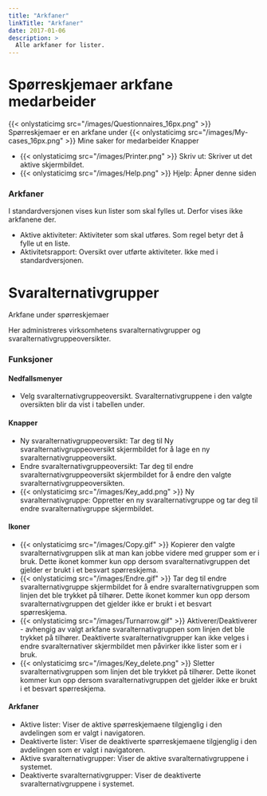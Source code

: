 ```yaml
---
title: "Arkfaner"
linkTitle: "Arkfaner"
date: 2017-01-06
description: >
  Alle arkfaner for lister.
---
```

# Spørreskjemaer arkfane medarbeider
{{< onlystaticimg src="/images/Questionnaires_16px.png" >}} Spørreskjemaer er en arkfane under {{< onlystaticimg src="/images/My-cases_16px.png" >}} Mine saker for medarbeider
Knapper

- {{< onlystaticimg src="/images/Printer.png" >}} Skriv ut: Skriver ut det aktive skjermbildet.
- {{< onlystaticimg src="/images/Help.png" >}} Hjelp: Åpner denne siden

### Arkfaner

I standardversjonen vises kun lister som skal fylles ut. Derfor vises ikke arkfanene der.

- Aktive aktiviteter: Aktiviteter som skal utføres. Som regel betyr det å fylle ut en liste.
- Aktivitetsrapport: Oversikt over utførte aktiviteter. Ikke med i standardversjonen.

# Svaralternativgrupper
Arkfane under spørreskjemaer

Her administreres virksomhetens svaralternativgrupper og svaralternativgruppeoversikter. 

### Funksjoner

#### Nedfallsmenyer

- Velg svaralternativgruppeoversikt. Svaralternativgruppene i den valgte oversikten blir da vist i tabellen under.

#### Knapper

- Ny svaralternativgruppeoversikt: Tar deg til Ny svaralternativgruppeoversikt skjermbildet for å lage en ny svaralternativgruppeoversikt.
- Endre svaralternativgruppeoversikt: Tar deg til endre svaralternativgruppeoversikt skjermbildet for å endre den valgte svaralternativgruppeoversikten.
- {{< onlystaticimg src="/images/Key_add.png" >}} Ny svaralternativgruppe: Oppretter en ny svaralternativgruppe og tar deg til endre svaralternativgruppe skjermbildet.

#### Ikoner

- {{< onlystaticimg src="/images/Copy.gif" >}} Kopierer den valgte svaralternativgruppen slik at man kan jobbe videre med grupper som er i bruk. Dette ikonet kommer kun opp dersom svaralternativgruppen det gjelder er brukt i et besvart spørreskjema.
- {{< onlystaticimg src="/images/Endre.gif" >}} Tar deg til endre svaralternativgruppe skjermbildet for å endre svaralternativgruppen som linjen det ble trykket på tilhører. Dette ikonet kommer kun opp dersom svaralternativgruppen det gjelder ikke er brukt i et besvart spørreskjema.
- {{< onlystaticimg src="/images/Turnarrow.gif" >}} Aktiverer/Deaktiverer - avhengig av valgt arkfane svaralternativgruppen som linjen det ble trykket på tilhører. Deaktiverte svaralternativgrupper kan ikke velges i endre svaralternativer skjermbildet men påvirker ikke lister som er i bruk.
- {{< onlystaticimg src="/images/Key_delete.png" >}} Sletter svaralternativgruppen som linjen det ble trykket på tilhører. Dette ikonet kommer kun opp dersom svaralternativgruppen det gjelder ikke er brukt i et besvart spørreskjema.

#### Arkfaner

- Aktive lister: Viser de aktive spørreskjemaene tilgjenglig i den avdelingen som er valgt i navigatoren.
- Deaktiverte lister: Viser de deaktiverte spørreskjemaene tilgjenglig i den avdelingen som er valgt i navigatoren.
- Aktive svaralternativgrupper: Viser de aktive svaralternativgruppene i systemet.
- Deaktiverte svaralternativgrupper: Viser de deaktiverte svaralternativgruppene i systemet.
